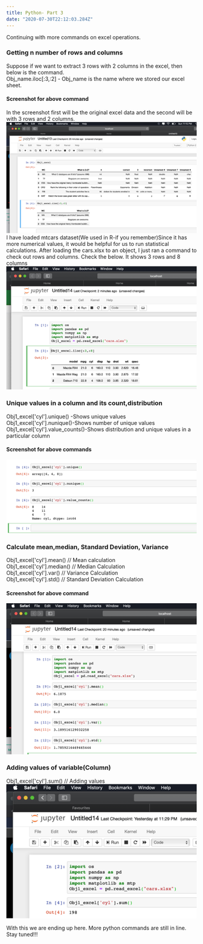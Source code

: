 ```yaml
---
title: Python- Part 3
date: "2020-07-30T22:12:03.284Z"
---
```

Continuing with more commands on excel operations.
### Getting n number of rows and columns
Suppose if we want to extract 3 rows with 2 columns in the excel, then below is the command.  
Obj_name.iloc[:3,:2] - Obj_name is the name where we stored our excel sheet.
#### Screenshot for above command
In the screenshot first will be the original excel data and the second will be with 3 rows and 2 columns.
![](./p1.png)
I have loaded mtcars dataset(We used in R-if you remember)Since it has more numerical values, it would be helpful for us to run statistical calculations. After loading the cars.xlsx to an object, I just ran a command to check out rows and columns. Check the below. It shows 3 rows and 8 columns   
![](./p5.png) 
### Unique values in a column and its count,distribution 
Obj1_excel['cyl'].unique() -Shows unique values  
Obj1_excel['cyl'].nunique()-Shows number of unique values 
Obj1_excel['cyl'].value_counts()-Shows distribution and unique values in a particular column
#### Screenshot for above commands
![](./p2.png)
### Calculate mean,median, Standard Deviation, Variance
Obj1_excel['cyl'].mean() // Mean calculation    
Obj1_excel['cyl'].median() // Median Calculation  
Obj1_excel['cyl'].var() // Variance Calculation  
Obj1_excel['cyl'].std() // Standard Deviation Calculation 
#### Screenshot for above command
![](./p3.png)
### Adding values of variable(Column)
Obj1_excel['cyl'].sum() // Adding values
![](./p4.png)

With this we are ending up here. More python commands are still in line. Stay tuned!!!






